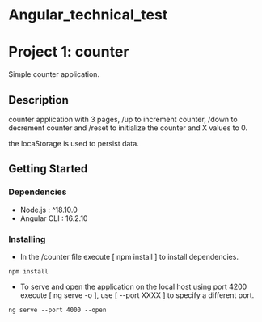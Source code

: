 # Angular_technical_test

# Project 1: counter

Simple counter application.

## Description

counter application with 3 pages, /up to increment counter, /down to decrement counter and /reset to initialize the counter and X values to 0.

the locaStorage is used to persist data.

## Getting Started

### Dependencies

* Node.js : ^18.10.0
* Angular CLI : 16.2.10

### Installing

* In the /counter file execute [ npm install ] to install dependencies.

```
npm install
```

* To serve and open the application on the local host using port 4200 execute [ ng serve -o ], use [ --port XXXX ] to specify a different port.

```
ng serve --port 4000 --open
```
